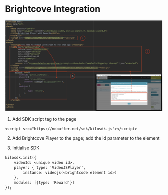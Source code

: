 # Brightcove Integration
![image](https://raw.githubusercontent.com/verasitytech/docs/master/integrations/img/Brightcove.png)
 
1. Add SDK script tag to the page
```
<script src="https://nobuffer.net/sdk/kilosdk.js"></script>
```

2. Add Brightcove Player to the page; add the id parameter to the element

3. Initialise SDK
```
kilosdk.init({
	videoId: <unique video id>,
	player: { type: 'VideoJSPlayer',
		instance: videojs(<brightcode element id>)
	},
	modules: [{type: 'Reward'}]
});
```
